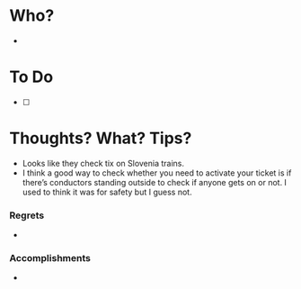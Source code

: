 # Who?
- 

# To Do
- [ ] 

# Thoughts? What? Tips?
- Looks like they check tix on Slovenia trains.
- I think a good way to check whether you need to activate your ticket is if there’s conductors standing outside to check if anyone gets on or not. I used to think it was for safety but I guess not.

### Regrets
- 

### Accomplishments
- 
